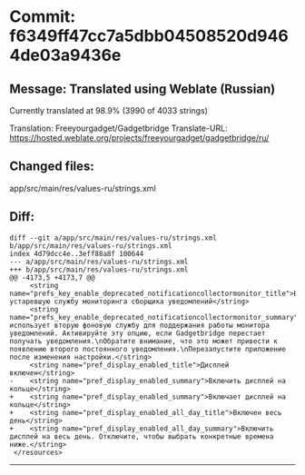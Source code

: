 # Commit: f6349ff47cc7a5dbb04508520d9464de03a9436e
## Message: Translated using Weblate (Russian)

Currently translated at 98.9% (3990 of 4033 strings)

Translation: Freeyourgadget/Gadgetbridge
Translate-URL: https://hosted.weblate.org/projects/freeyourgadget/gadgetbridge/ru/
## Changed files:
app/src/main/res/values-ru/strings.xml

## Diff:
```
diff --git a/app/src/main/res/values-ru/strings.xml b/app/src/main/res/values-ru/strings.xml
index 4d79dcc4e..3eff88a8f 100644
--- a/app/src/main/res/values-ru/strings.xml
+++ b/app/src/main/res/values-ru/strings.xml
@@ -4173,5 +4173,7 @@
     <string name="prefs_key_enable_deprecated_notificationcollectormonitor_title">Включить устаревшую службу мониторинга сборщика уведомлений</string>
     <string name="prefs_key_enable_deprecated_notificationcollectormonitor_summary">Принудительно использует вторую фоновую службу для поддержания работы монитора уведомлений. Активируйте эту опцию, если Gadgetbridge перестает получать уведомления.\nОбратите внимание, что это может привести к появлению второго постоянного уведомления.\nПерезапустите приложение после изменения настройки.</string>
     <string name="pref_display_enabled_title">Дисплей включен</string>
-    <string name="pref_display_enabled_summary">Включить дисплей на кольце</string>
+    <string name="pref_display_enabled_summary">Включает дисплей на кольце</string>
+    <string name="pref_display_enabled_all_day_title">Включен весь день</string>
+    <string name="pref_display_enabled_all_day_summary">Включить дисплей на весь день. Отключите, чтобы выбрать конкретные времена ниже.</string>
 </resources>
```
-----------------------------------
